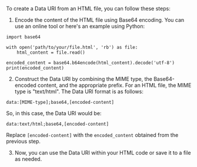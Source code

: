 
To create a Data URI from an HTML file, you can follow these steps:

1.  Encode the content of the HTML file using Base64 encoding. You can use an online tool or here's an example using Python:
```
import base64

with open('path/to/your/file.html', 'rb') as file:
    html_content = file.read()

encoded_content = base64.b64encode(html_content).decode('utf-8')
print(encoded_content)
```

2.  Construct the Data URI by combining the MIME type, the Base64-encoded content, and the appropriate prefix. For an HTML file, the MIME type is "text/html". The Data URI format is as follows:
```
data:[MIME-type];base64,[encoded-content]
```
So, in this case, the Data URI would be:

```
data:text/html;base64,[encoded-content]
```
Replace `[encoded-content]` with the `encoded_content` obtained from the previous step.

3.  Now, you can use the Data URI within your HTML code or save it to a file as needed.
